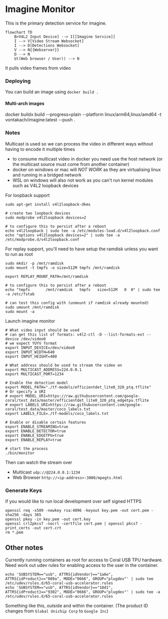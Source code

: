 # Imagine Monitor

This is the primary detection service for imagine.

```mermaid
flowchart TD
    B>V4L2 Input Device] --> I[[Imagine Service]]
    I --> V[Video Stream Websocket]
    I --> D[Detections Websocket]
    V --> N{{Webserver}}
    D --> N
    U((Web browser / User)) --> N
```

It pulls video frames from video

### Deploying

You can build an image using `docker build .`

#### Multi-arch images

docker buildx build --progress=plain --platform linux/arm64,linux/amd64 -t vontakach/imagine:latest --push .

### Notes

Multicast is used so we can process the video in different ways without having to encode it multiple times

* to consume multicast video in docker you need use the host network (or the multicast source must come from another container)
* docker on windows or mac will *NOT WORK* as they are virtualising linux and running in a bridged network
* WSL on windows will also not work as you can't run kernel modules such as V4L2 loopback devices

For loopback support

```shell
sudo apt-get install v4l2loopback-dkms

# create two loopback devices
sudo modprobe v4l2loopback devices=2

# to configure this to persist after a reboot
echo v4l2loopback | sudo tee -a /etc/modules-load.d/v4l2loopback.conf
echo "options v4l2loopback devices=2" | sudo tee -a /etc/modprobe.d/v4l2loopback.conf
```

For replay support, you'll need to have setup the ramdisk unless you want to run as root

```shell
sudo mkdir -p /mnt/ramdisk
sudo mount -t tmpfs -o size=512M tmpfs /mnt/ramdisk

export REPLAY_MOUNT_PATH=/mnt/ramdisk

# to configure this to persist after a reboot
echo "tmpfs       /mnt/ramdisk   tmpfs   size=512M   0  0" | sudo tee -a /etc/fstab

# can test this config with (unmount if ramdisk already mounted)
sudo umount /mnt/ramdisk
sudo mount -a
```

Launch imagine monitor

```shell
# What video input should be used
# can get this list of formats: v4l2-ctl -D --list-formats-ext --device /dev/video0
# we expect YUYV format
export INPUT_DEVICE=/dev/video0
export INPUT_WIDTH=640
export INPUT_HEIGHT=480

# What address should be used to stream the video on
export MULTICAST_ADDRESS=224.0.0.1
export MULTICAST_PORT=1234

# Enable the detection model
export MODEL_PATH="./tf-models/efficientdet_lite0_320_ptq.tflite"
# Or specify a URI
# export MODEL_URI=https://raw.githubusercontent.com/google-coral/test_data/master/efficientdet_lite0_320_ptq_edgetpu.tflite
# export LABELS_URI=https://raw.githubusercontent.com/google-coral/test_data/master/coco_labels.txt
export LABELS_FILE=./tf-models/coco_labels.txt

# Enable or disable certain features
export ENABLE_STREAMING=true
export ENABLE_DETECTOR=true
export ENABLE_EDGETPU=true
export ENABLE_REPLAY=true

# start the process
./bin/monitor
```

Then can watch the stream over

* Multicast `udp://@224.0.0.1:1234`
* Web Browser `http://<ip-address>:3000/mpegts.html`

### Generate Keys

If you would like to run local development over self signed HTTPS

```shell
openssl req -x509 -newkey rsa:4096 -keyout key.pem -out cert.pem -sha256 -days 365
openssl pkey -in key.pem -out cert.key
openssl crl2pkcs7 -nocrl -certfile cert.pem | openssl pkcs7 -print_certs -out cert.crt
rm *.pem
```

## Other notes

Currently running containers as root for access to Coral USB TPU hardware.
Need work out udev rules for enabling access to the user in the container.

```
echo 'SUBSYSTEM=="usb", ATTRS{idVendor}=="1a6e", ATTRS{idProduct}=="089a", MODE="0666", GROUP="plugdev"' | sudo tee /etc/udev/rules.d/65-coral-usb-accelerator.rules
echo 'SUBSYSTEM=="usb", ATTRS{idVendor}=="18d1", ATTRS{idProduct}=="9302", MODE="0666", GROUP="plugdev"' | sudo tee -a /etc/udev/rules.d/65-coral-usb-accelerator.rules
```

Something like this, outside and within the container.
(The product ID changes from `Global Unichip Corp` to `Google Inc`)
